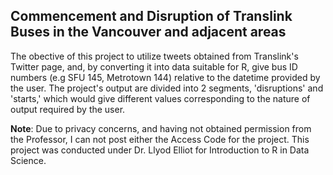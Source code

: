 ## Commencement and Disruption of Translink Buses in the Vancouver and adjacent areas ##

The obective of this project to utilize tweets obtained from Translink's Twitter page, and, by converting it into data suitable for R, give bus ID numbers (e.g SFU 145, Metrotown 144) relative to the datetime provided by the user. The project's output are divided into 2 segments, 'disruptions' and 'starts,' which would give different values corresponding to the nature of output required by the user. 

**Note**: Due to privacy concerns, and having not obtained permission from the Professor, I can not post either the Access Code for the project. This project was conducted under Dr. Llyod Elliot for Introduction to R in Data Science. 
